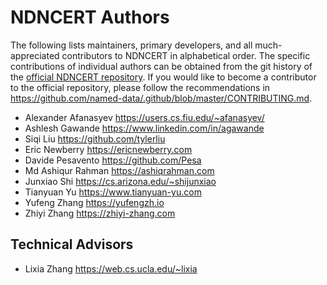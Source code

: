 # NDNCERT Authors

The following lists maintainers, primary developers, and all much-appreciated contributors to NDNCERT in alphabetical order.
The specific contributions of individual authors can be obtained from the git history of the [official NDNCERT repository](https://github.com/named-data/ndncert).
If you would like to become a contributor to the official repository, please follow the recommendations in <https://github.com/named-data/.github/blob/master/CONTRIBUTING.md>.

* Alexander Afanasyev <https://users.cs.fiu.edu/~afanasyev/>
* Ashlesh Gawande <https://www.linkedin.com/in/agawande>
* Siqi Liu <https://github.com/tylerliu>
* Eric Newberry <https://ericnewberry.com>
* Davide Pesavento <https://github.com/Pesa>
* Md Ashiqur Rahman <https://ashiqrahman.com>
* Junxiao Shi <https://cs.arizona.edu/~shijunxiao>
* Tianyuan Yu <https://www.tianyuan-yu.com>
* Yufeng Zhang <https://yufengzh.io>
* Zhiyi Zhang <https://zhiyi-zhang.com>

## Technical Advisors

* Lixia Zhang <https://web.cs.ucla.edu/~lixia>

